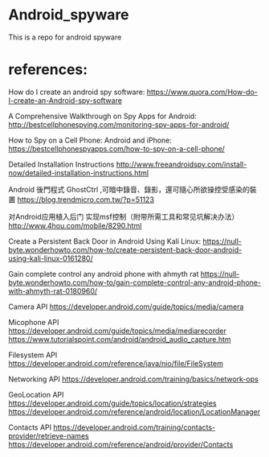 # Android_spyware
This is a repo for android spyware

# references:
How do I create an android spy software:
https://www.quora.com/How-do-I-create-an-Android-spy-software

A Comprehensive Walkthrough on Spy Apps for Android:
http://bestcellphonespying.com/monitoring-spy-apps-for-android/

How to Spy on a Cell Phone: Android and iPhone:
https://bestcellphonespyapps.com/how-to-spy-on-a-cell-phone/

Detailed Installation Instructions
http://www.freeandroidspy.com/install-now/detailed-installation-instructions.html

Android 後門程式 GhostCtrl ,可暗中錄音、錄影，還可隨心所欲操控受感染的裝置
https://blog.trendmicro.com.tw/?p=51123

对Android应用植入后门 实现msf控制（附带所需工具和常见坑解决办法）
http://www.4hou.com/mobile/8290.html

Create a Persistent Back Door in Android Using Kali Linux:
https://null-byte.wonderhowto.com/how-to/create-persistent-back-door-android-using-kali-linux-0161280/

Gain complete control any android phone with ahmyth rat
https://null-byte.wonderhowto.com/how-to/gain-complete-control-any-android-phone-with-ahmyth-rat-0180960/

Camera API
https://developer.android.com/guide/topics/media/camera

Micophone API
https://developer.android.com/guide/topics/media/mediarecorder
https://www.tutorialspoint.com/android/android_audio_capture.htm

Filesystem API
https://developer.android.com/reference/java/nio/file/FileSystem

Networking API
https://developer.android.com/training/basics/network-ops

GeoLocation API
https://developer.android.com/guide/topics/location/strategies
https://developer.android.com/reference/android/location/LocationManager

Contacts API
https://developer.android.com/training/contacts-provider/retrieve-names
https://developer.android.com/reference/android/provider/Contacts
